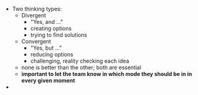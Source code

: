 - Two thinking types:
	- Divergent
		- "Yes, and ..."
		- creating options
		- trying to find solutions
	- Convergent
		- "Yes, but ..."
		- reducing options
		- challenging, reality checking each idea
	- none is better than the other; both are essential
	- __important to let the team know in which mode they should be in in every given moment__
- 
